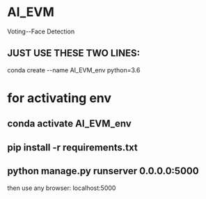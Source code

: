 # AI_EVM
Voting--Face Detection

## JUST USE THESE TWO LINES:
conda create --name AI_EVM_env python=3.6
# for activating env
conda activate AI_EVM_env
---------------------------
pip install -r requirements.txt
------------------------------------
python manage.py runserver 0.0.0.0:5000
---------------------------------------------



then use any browser:
localhost:5000
   
